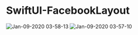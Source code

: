 # SwiftUI-FacebookLayout

![Jan-09-2020 03-58-13](https://user-images.githubusercontent.com/34432988/72007109-4efd6780-3294-11ea-8ab1-f498ca4cd9c1.gif)
![Jan-09-2020 03-57-10](https://user-images.githubusercontent.com/34432988/72007110-4f95fe00-3294-11ea-91f9-842926a7a9e3.gif)
